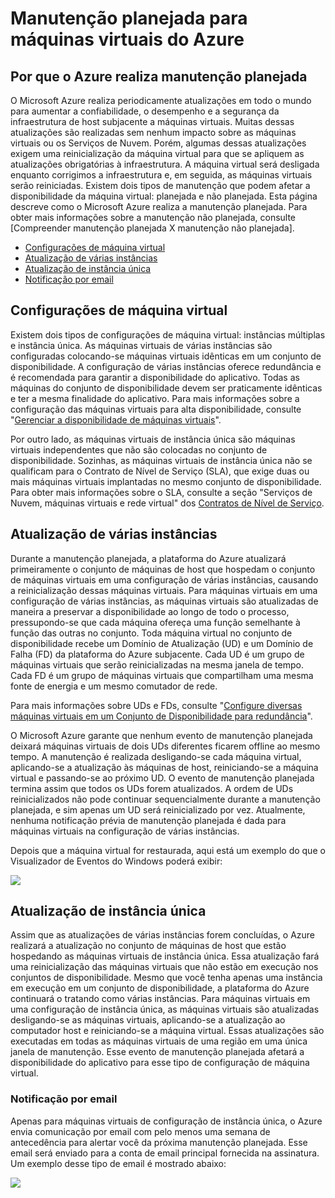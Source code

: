 ﻿<properties title="Planned maintenance for Azure virtual machines" pageTitle="Manutenção planejada para máquinas virtuais do Azure" description="Understand what Azure planned maintenance is and how it affects your virtual machines running in Azure." metaKeywords="" services="virtual-machines" solutions="" documentationCenter="" authors="kenazk" videoId="" scriptId="" manager="timlt" />

<tags ms.service="virtual-machines" ms.workload="infrastructure-services" ms.tgt_pltfrm="vm-multiple" ms.devlang="na" ms.topic="article" ms.date="11/26/2014" ms.author="kenazk" />


# Manutenção planejada para máquinas virtuais do Azure

## Por que o Azure realiza manutenção planejada
<p> O Microsoft Azure realiza periodicamente atualizações em todo o mundo para aumentar a confiabilidade, o desempenho e a segurança da infraestrutura de host subjacente a máquinas virtuais. Muitas dessas atualizações são realizadas sem nenhum impacto sobre as máquinas virtuais ou os Serviços de Nuvem. Porém, algumas dessas atualizações exigem uma reinicialização da máquina virtual para que se apliquem as atualizações obrigatórias à infraestrutura. A máquina virtual será desligada enquanto corrigimos a infraestrutura e, em seguida, as máquinas virtuais serão reiniciadas. Existem dois tipos de manutenção que podem afetar a disponibilidade da máquina virtual: planejada e não planejada. Esta página descreve como o Microsoft Azure realiza a manutenção planejada. Para obter mais informações sobre a manutenção não planejada, consulte [Compreender manutenção planejada X manutenção não planejada].

<!--Table of contents for topic, the words in brackets must match the heading wording exactly-->

* [Configurações de máquina virtual]  
* [Atualização de várias instâncias]
* [Atualização de instância única]
* [Notificação por email]


## Configurações de máquina virtual
Existem dois tipos de configurações de máquina virtual: instâncias múltiplas e instância única.  As máquinas virtuais de várias instâncias são configuradas colocando-se máquinas virtuais idênticas em um conjunto de disponibilidade. A configuração de várias instâncias oferece redundância e é recomendada para garantir a disponibilidade do aplicativo. Todas as máquinas do conjunto de disponibilidade devem ser praticamente idênticas e ter a mesma finalidade do aplicativo. Para mais informações sobre a configuração das máquinas virtuais para alta disponibilidade, consulte "<a href="http://azure.microsoft.com/pt-br/documentation/articles/virtual-machines-manage-availability/">Gerenciar a disponibilidade de máquinas virtuais</a>". 

Por outro lado, as máquinas virtuais de instância única são máquinas virtuais independentes que não são colocadas no conjunto de disponibilidade. Sozinhas, as máquinas virtuais de instância única não se qualificam para o Contrato de Nível de Serviço (SLA), que exige duas ou mais máquinas virtuais implantadas no mesmo conjunto de disponibilidade. Para obter mais informações sobre o SLA, consulte a seção "Serviços de Nuvem, máquinas virtuais e rede virtual" dos [Contratos de Nível de Serviço](../../support/legal/sla/).


## Atualização de várias instâncias
Durante a manutenção planejada, a plataforma do Azure atualizará primeiramente o conjunto de máquinas de host que hospedam o conjunto de máquinas virtuais em uma configuração de várias instâncias, causando a reinicialização dessas máquinas virtuais. Para máquinas virtuais em uma configuração de várias instâncias, as máquinas virtuais são atualizadas de maneira a preservar a disponibilidade ao longo de todo o processo, pressupondo-se que cada máquina ofereça uma função semelhante à função das outras no conjunto. Toda máquina virtual no conjunto de disponibilidade recebe um Domínio de Atualização (UD) e um Domínio de Falha (FD) da plataforma do Azure subjacente. Cada UD é um grupo de máquinas virtuais que serão reinicializadas na mesma janela de tempo. Cada FD é um grupo de máquinas virtuais que compartilham uma mesma fonte de energia e um mesmo comutador de rede. 

Para mais informações sobre UDs e FDs, consulte "<a href="http://azure.microsoft.com/pt-br/documentation/articles/virtual-machines-manage-availability/#configure-multiple-virtual-machines-in-an-availability-set-for-redundancy">Configure diversas máquinas virtuais em um Conjunto de Disponibilidade para redundância</a>".

O Microsoft Azure garante que nenhum evento de manutenção planejada deixará máquinas virtuais de dois UDs diferentes ficarem offline ao mesmo tempo. A manutenção é realizada desligando-se cada máquina virtual, aplicando-se a atualização às máquinas de host, reiniciando-se a máquina virtual e passando-se ao próximo UD. O evento de manutenção planejada termina assim que todos os UDs forem atualizados. A ordem de UDs reinicializados não pode continuar sequencialmente durante a manutenção planejada, e sim apenas um UD será reinicializado por vez. Atualmente, nenhuma notificação prévia de manutenção planejada é dada para máquinas virtuais na configuração de várias instâncias.

Depois que a máquina virtual for restaurada, aqui está um exemplo do que o Visualizador de Eventos do Windows poderá exibir:

<!--Image reference-->
![][image2]

## Atualização de instância única
Assim que as atualizações de várias instâncias forem concluídas, o Azure realizará a atualização no conjunto de máquinas de host que estão hospedando as máquinas virtuais de instância única. Essa atualização fará uma reinicialização das máquinas virtuais que não estão em execução nos conjuntos de disponibilidade. Mesmo que você tenha apenas uma instância em execução em um conjunto de disponibilidade, a plataforma do Azure continuará o tratando como várias instâncias. Para máquinas virtuais em uma configuração de instância única, as máquinas virtuais são atualizadas desligando-se as máquinas virtuais, aplicando-se a atualização ao computador host e reiniciando-se a máquina virtual. Essas atualizações são executadas em todas as máquinas virtuais de uma região em uma única janela de manutenção. Esse evento de manutenção planejada afetará a disponibilidade do aplicativo para esse tipo de configuração de máquina virtual. 
 
### Notificação por email
Apenas para máquinas virtuais de configuração de instância única, o Azure envia comunicação por email com pelo menos uma semana de antecedência para alertar você da próxima manutenção planejada. Esse email será enviado para a conta de email principal fornecida na assinatura. Um exemplo desse tipo de email é mostrado abaixo:

<!--Image reference-->
![][image1]

<!--Anchors-->
[Por que o Azure realiza manutenção planejada]: #why-azure-performs-planned-maintenance
[Configurações de máquina virtual]: #virtual-machine-configurations
[Atualização de várias instâncias]: #multi-instance-update
[Atualização de instância única]: #single-instance-update
[Notificação por email]: #email-notification
[image1]: ./media/virtual-machines-planned-maintenance/vmplanned1.png
[image2]: ./media/virtual-machines-planned-maintenance/EventViewerPostReboot.png


<!--Link references-->
[Disponibilidade de gerenciar máquinas virtuais]: ../virtual-machines-windows-tutorial/
[Compreenda a manutenção planejada x não planejada]: ../virtual-machines-manage-availability/#Understand-planned-versus-unplanned-maintenance/ 

<!--HONumber=35_1-->
